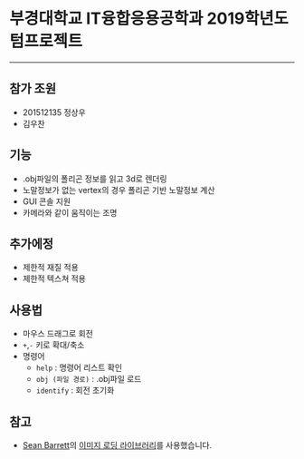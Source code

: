 # 부경대학교 IT융합응용공학과 2019학년도 텀프로젝트
---
## 참가 조원

* 201512135 정상우
* 김우찬
## 기능

* .obj파일의 폴리곤 정보를 읽고 3d로 렌더링
* 노말정보가 없는 vertex의 경우 폴리곤 기반 노말정보 계산
* GUI 콘솔 지원
* 카메라와 같이 움직이는 조명

## 추가에정

* 제한적 재질 적용
* 제한적 텍스쳐 적용

## 사용법
* 마우스 드래그로 회전
* `+`,`-` 키로 확대/축소
* 명령어
	* `help` : 명령어 리스트 확인
	* `obj (파일 경로)` : .obj파일 로드
	* `identify` : 회전 초기화
## 참고

* [Sean Barrett](https://github.com/nothings)의 [이미지 로딩 라이브러리](https://github.com/nothings/stb/blob/master/stb_image.h)를 사용했습니다.

